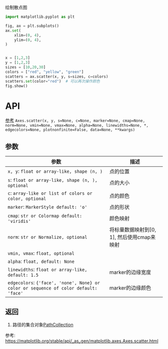 
绘制散点图

```python
import matplotlib.pyplot as plt

fig, ax = plt.subplots()
ax.set(
    xlim=(0, 4),
    ylim=(0, 4),
)


x = [1,2,3]
y = [1,2,3]
sizes = [10,20,30]
colors = ["red", "yellow", "green"]
scatters = ax.scatter(x, y, s=sizes, c=colors)
scatters.set(color="red")  # 可以再次操作颜色
fig.show()
```


# API
[参考](https://matplotlib.org/stable/api/_as_gen/matplotlib.axes.Axes.scatter.html#matplotlib.axes.Axes.scatter)
`Axes.scatter(x, y, s=None, c=None, marker=None, cmap=None, norm=None, vmin=None, vmax=None, alpha=None, linewidths=None, *, edgecolors=None, plotnonfinite=False, data=None, **kwargs)`
## 参数
参数|描述
--|--
`x, y`: `float or array-like, shape (n, )`|点的位置
`s`: `float or array-like, shape (n, ), optional`|点的大小
`c`: `array-like or list of colors or color, optional`|点的颜色
`marker`: `MarkerStyle default: 'o'`|点的形状
`cmap`: `str or Colormap default: 'viridis'`|颜色映射
`norm`: `str or Normalize, optional`|将标量数据映射到$[0,1]$, 然后使用cmap来映射
`vmin, vmax`: `float, optional`|
`alpha`: `float, default: None`|
`linewidths`: `float or array-like, default: 1.5`|marker的边缘宽度
`edgecolors`: `{'face', 'none', None} or color or sequence of color default: 'face'`|marker的边缘颜色

## 返回
1. 路径的集合对象[PathCollection](https://matplotlib.org/stable/api/collections_api.html#matplotlib.collections.PathCollection)


参考:
https://matplotlib.org/stable/api/_as_gen/matplotlib.axes.Axes.scatter.html